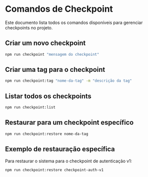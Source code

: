 # Comandos de Checkpoint

Este documento lista todos os comandos disponíveis para gerenciar checkpoints no projeto.

## Criar um novo checkpoint

```bash
npm run checkpoint "mensagem do checkpoint"
```

## Criar uma tag para o checkpoint

```bash
npm run checkpoint:tag "nome-da-tag" -m "descrição da tag"
```

## Listar todos os checkpoints

```bash
npm run checkpoint:list
```

## Restaurar para um checkpoint específico

```bash
npm run checkpoint:restore nome-da-tag
```

## Exemplo de restauração específica

Para restaurar o sistema para o checkpoint de autenticação v1:

```bash
npm run checkpoint:restore checkpoint-auth-v1
```
